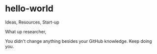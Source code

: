 # hello-world
Ideas, Resources, Start-up

What up researcher,

You didn't change anything besides your GitHub knowledge. Keep doing you.
